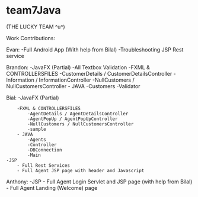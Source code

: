 # team7Java
(THE LUCKY TEAM ^u^)

Work Contributions:

Evan:
	-Full Android App (With help from Bilal)
	-Troubleshooting JSP Rest service
	
Brandon:
	-JavaFX (Partial)
		-All  Textbox Validation
		-FXML & CONTROLLERSFILES
			-CustomerDetails / CustomerDetailsController
			-Information / InformationController
			-NullCustomers / NullCustomersController
		- JAVA
			-Customers
			-Validator
			
	
Bial:
	-JavaFX (Partial)

		-FXML & CONTROLLERSFILES
			-AgentDetails / AgentDetailsController
			-AgentPopUp / AgentPopUpController
			-NullCustomers / NullCustomersController
			-sample
		- JAVA
			-Agents
			-Controller
			-DBConnection
			-Main
	-JSP
		- Full Rest Services
		- Full Agent JSP page with header and Javascript
	
Anthony:
	-JSP
		- Full Agent Login Servlet and JSP page (with help from Bilal)
		- Full Agent Landing (Welcome) page


